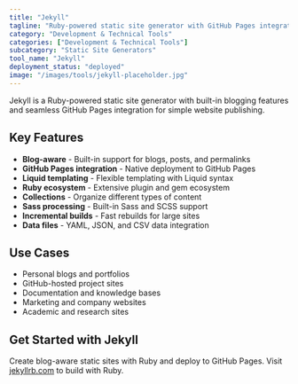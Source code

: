 ```yaml
---
title: "Jekyll"
tagline: "Ruby-powered static site generator with GitHub Pages integration"
category: "Development & Technical Tools"
categories: ["Development & Technical Tools"]
subcategory: "Static Site Generators"
tool_name: "Jekyll"
deployment_status: "deployed"
image: "/images/tools/jekyll-placeholder.jpg"
---
```

Jekyll is a Ruby-powered static site generator with built-in blogging features and seamless GitHub Pages integration for simple website publishing.

## Key Features

- **Blog-aware** - Built-in support for blogs, posts, and permalinks
- **GitHub Pages integration** - Native deployment to GitHub Pages
- **Liquid templating** - Flexible templating with Liquid syntax
- **Ruby ecosystem** - Extensive plugin and gem ecosystem
- **Collections** - Organize different types of content
- **Sass processing** - Built-in Sass and SCSS support
- **Incremental builds** - Fast rebuilds for large sites
- **Data files** - YAML, JSON, and CSV data integration

## Use Cases

- Personal blogs and portfolios
- GitHub-hosted project sites
- Documentation and knowledge bases
- Marketing and company websites
- Academic and research sites

## Get Started with Jekyll

Create blog-aware static sites with Ruby and deploy to GitHub Pages. Visit [jekyllrb.com](https://jekyllrb.com) to build with Ruby.